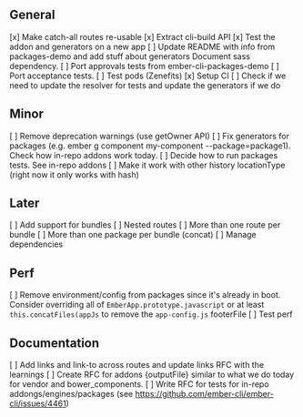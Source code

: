 ## General 

[x] Make catch-all routes re-usable
[x] Extract cli-build API
[x] Test the addon and generators on a new app 
[ ] Update README with info from packages-demo and add stuff about generators
  Document sass dependency. 
[ ] Port approvals tests from ember-cli-packages-demo
[ ] Port acceptance tests. 
[ ] Test pods (Zenefits)
[x] Setup CI
[ ] Check if we need to update the resolver for tests and update the generators if we do 

## Minor
[ ] Remove deprecation warnings (use getOwner API)
[ ] Fix generators for packages (e.g. ember g component my-component --package=package1). 
  Check how in-repo addons work today. 
[ ] Decide how to run packages tests. See in-repo addons
[ ] Make it work with other history locationType (right now it only works with hash)

## Later

[ ] Add support for bundles
  [ ] Nested routes
  [ ] More than one route per bundle
  [ ] More than one package per bundle (concat)
  [ ] Manage dependencies


## Perf

[ ] Remove environment/config from packages since it's already in boot.
  Consider overriding all of  `EmberApp.prototype.javascript` or at least `this.concatFiles(appJs` to remove the `app-config.js` footerFile
[ ] Test perf

## Documentation 
[ ] Add links and link-to across routes and update links RFC with the learnings
[ ] Create RFC for addons {outputFile} similar to what we do today for vendor and bower_components. 
[ ] Write RFC for tests for in-repo addongs/engines/packages (see https://github.com/ember-cli/ember-cli/issues/4461)
